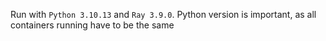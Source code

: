 Run with `Python 3.10.13` and `Ray 3.9.0`. Python version is important, as all containers running have to be the same
